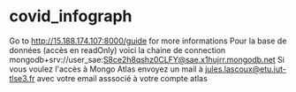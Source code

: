 # covid_infograph
Go to http://15.188.174.107:8000/guide for more informations
Pour la base de données (accès en readOnly) voici la chaine de connection
mongodb+srv://user_sae:S8ce2h8qshz0CLFY@sae.x1hujrr.mongodb.net
Si vous voulez l'accès à Mongo Atlas envoyez un mail à 
jules.lascoux@etu.iut-tlse3.fr avec votre email asssocié à votre compte atlas
